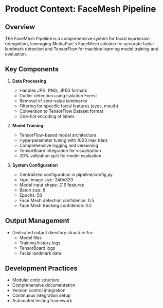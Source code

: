 # Product Context: FaceMesh Pipeline

## Overview
The FaceMesh Pipeline is a comprehensive system for facial expression recognition, leveraging MediaPipe's FaceMesh solution for accurate facial landmark detection and TensorFlow for machine learning model training and evaluation.

## Key Components
1. **Data Processing**
   - Handles JPG, PNG, JPEG formats
   - Outlier detection using Isolation Forest
   - Removal of zero-value landmarks
   - Filtering for specific facial features (eyes, mouth)
   - Conversion to TensorFlow Dataset format
   - One-hot encoding of labels

2. **Model Training**
   - TensorFlow-based model architecture
   - Hyperparameter tuning with 1000 max trials
   - Comprehensive logging and versioning
   - TensorBoard integration for visualization
   - 20% validation split for model evaluation

3. **System Configuration**
   - Centralized configuration in pipeline/config.py
   - Input image size: 240x320
   - Model input shape: 216 features
   - Batch size: 8
   - Epochs: 50
   - Face Mesh detection confidence: 0.5
   - Face Mesh tracking confidence: 0.5

## Output Management
- Dedicated output directory structure for:
  - Model files
  - Training history logs
  - TensorBoard logs
  - Facial landmark data

## Development Practices
- Modular code structure
- Comprehensive documentation
- Version control integration
- Continuous integration setup
- Automated testing framework
